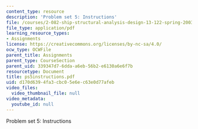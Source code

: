```yaml
---
content_type: resource
description: 'Problem set 5: Instructions'
file: /courses/2-082-ship-structural-analysis-design-13-122-spring-2003/d170d6394fa3cbc05e6ec63e0d77afeb_ps5instructions.pdf
file_type: application/pdf
learning_resource_types:
- Assignments
license: https://creativecommons.org/licenses/by-nc-sa/4.0/
ocw_type: OCWFile
parent_title: Assignments
parent_type: CourseSection
parent_uid: 339347d7-6dda-a6eb-56b2-e6130a6e6f7b
resourcetype: Document
title: ps5instructions.pdf
uid: d170d639-4fa3-cbc0-5e6e-c63e0d77afeb
video_files:
  video_thumbnail_file: null
video_metadata:
  youtube_id: null
---
```

Problem set 5: Instructions